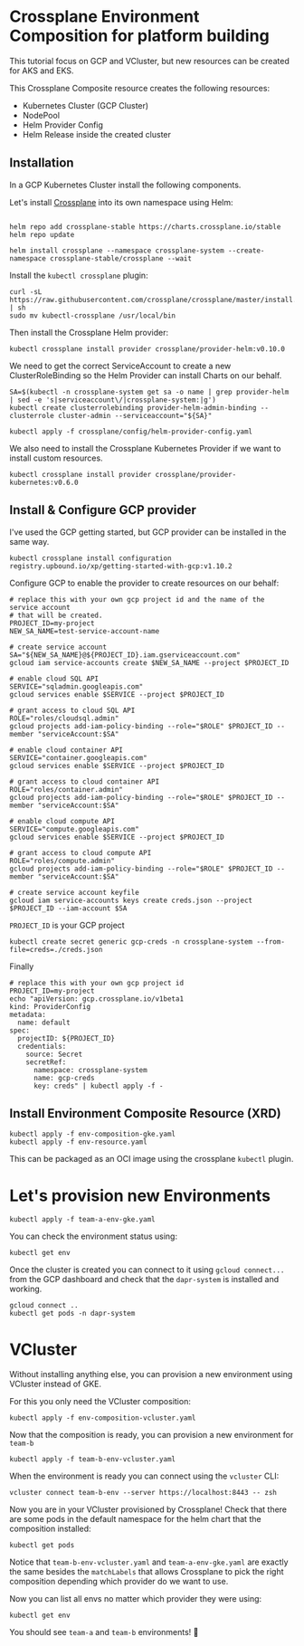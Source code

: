 # Crossplane Environment Composition for platform building


This tutorial focus on GCP and VCluster, but new resources can be created for AKS and EKS. 

This Crossplane Composite resource creates the following resources:
- Kubernetes Cluster (GCP Cluster)
- NodePool
- Helm Provider Config
- Helm Release inside the created cluster

## Installation

In a GCP Kubernetes Cluster install the following components.

Let's install [Crossplane](https://crossplane.io) into its own namespace using Helm: 

```

helm repo add crossplane-stable https://charts.crossplane.io/stable
helm repo update

helm install crossplane --namespace crossplane-system --create-namespace crossplane-stable/crossplane --wait
```

Install the `kubectl crossplane` plugin: 

```
curl -sL https://raw.githubusercontent.com/crossplane/crossplane/master/install.sh | sh
sudo mv kubectl-crossplane /usr/local/bin
```

Then install the Crossplane Helm provider: 
```
kubectl crossplane install provider crossplane/provider-helm:v0.10.0
```

We need to get the correct ServiceAccount to create a new ClusterRoleBinding so the Helm Provider can install Charts on our behalf. 

```
SA=$(kubectl -n crossplane-system get sa -o name | grep provider-helm | sed -e 's|serviceaccount\/|crossplane-system:|g')
kubectl create clusterrolebinding provider-helm-admin-binding --clusterrole cluster-admin --serviceaccount="${SA}"
```

```
kubectl apply -f crossplane/config/helm-provider-config.yaml
```

We also need to install the Crossplane Kubernetes Provider if we want to install custom resources. 

```
kubectl crossplane install provider crossplane/provider-kubernetes:v0.6.0
```


## Install & Configure GCP provider

I've used the GCP getting started, but GCP provider can be installed in the same way. 


```
kubectl crossplane install configuration registry.upbound.io/xp/getting-started-with-gcp:v1.10.2
```

Configure GCP to enable the provider to create resources on our behalf:

```
# replace this with your own gcp project id and the name of the service account
# that will be created.
PROJECT_ID=my-project
NEW_SA_NAME=test-service-account-name

# create service account
SA="${NEW_SA_NAME}@${PROJECT_ID}.iam.gserviceaccount.com"
gcloud iam service-accounts create $NEW_SA_NAME --project $PROJECT_ID

# enable cloud SQL API
SERVICE="sqladmin.googleapis.com"
gcloud services enable $SERVICE --project $PROJECT_ID

# grant access to cloud SQL API
ROLE="roles/cloudsql.admin"
gcloud projects add-iam-policy-binding --role="$ROLE" $PROJECT_ID --member "serviceAccount:$SA"

# enable cloud container API
SERVICE="container.googleapis.com"
gcloud services enable $SERVICE --project $PROJECT_ID

# grant access to cloud container API
ROLE="roles/container.admin"
gcloud projects add-iam-policy-binding --role="$ROLE" $PROJECT_ID --member "serviceAccount:$SA"

# enable cloud compute API
SERVICE="compute.googleapis.com"
gcloud services enable $SERVICE --project $PROJECT_ID

# grant access to cloud compute API
ROLE="roles/compute.admin"
gcloud projects add-iam-policy-binding --role="$ROLE" $PROJECT_ID --member "serviceAccount:$SA"

# create service account keyfile
gcloud iam service-accounts keys create creds.json --project $PROJECT_ID --iam-account $SA

```

`PROJECT_ID` is your GCP project

```
kubectl create secret generic gcp-creds -n crossplane-system --from-file=creds=./creds.json

```

Finally

```
# replace this with your own gcp project id
PROJECT_ID=my-project
echo "apiVersion: gcp.crossplane.io/v1beta1
kind: ProviderConfig
metadata:
  name: default
spec:
  projectID: ${PROJECT_ID}
  credentials:
    source: Secret
    secretRef:
      namespace: crossplane-system
      name: gcp-creds
      key: creds" | kubectl apply -f -

```

## Install Environment Composite Resource (XRD)

```
kubectl apply -f env-composition-gke.yaml
kubectl apply -f env-resource.yaml
```

This can be packaged as an OCI image using the crossplane `kubectl` plugin.

# Let's provision new Environments

```
kubectl apply -f team-a-env-gke.yaml
```


You can check the environment status using:

```
kubectl get env
```

Once the cluster is created you can connect to it using `gcloud connect...` from the GCP dashboard and check that the `dapr-system` is installed and working. 

```
gcloud connect ..
kubectl get pods -n dapr-system
```


# VCluster 

Without installing anything else, you can provision a new environment using VCluster instead of GKE. 

For this you only need the VCluster composition: 

```
kubectl apply -f env-composition-vcluster.yaml
```

Now that the composition is ready, you can provision a new environment for `team-b`
```
kubectl apply -f team-b-env-vcluster.yaml
```

When the environment is ready you can connect using the `vcluster` CLI: 

```
vcluster connect team-b-env --server https://localhost:8443 -- zsh
```

Now you are in your VCluster provisioned by Crossplane! Check that there are some pods in the default namespace for the helm chart that the composition installed: 

```
kubectl get pods 
```


Notice that `team-b-env-vcluster.yaml` and `team-a-env-gke.yaml` are exactly the same besides the `matchLabels` that allows Crossplane to pick the right composition depending which provider do we want to use.


Now you can list all envs no matter which provider they were using: 

```
kubectl get env
```

You should see `team-a` and `team-b` environments! :metal: